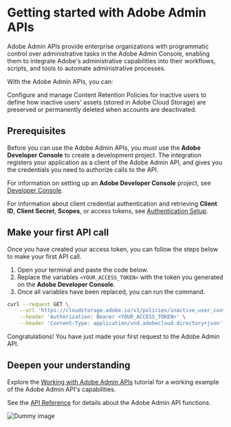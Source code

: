 # Getting started with Adobe Admin APIs

Adobe Admin APIs provide enterprise organizations with programmatic control over administrative tasks in the Adobe Admin Console, enabling them to integrate Adobe's administrative capabilities into their workflows, scripts, and tools to automate administrative processes.

With the Adobe Admin APIs, you can:

Configure and manage Content Retention Policies for inactive users to define how inactive users' assets (stored in Adobe Cloud Storage) are preserved or permanently deleted when accounts are deactivated.

## Prerequisites

Before you can use the Adobe Admin APIs, you must use the **Adobe Developer Console** to create a development project. The integration registers your application as a client of the Adobe Admin API, and gives you the credentials you need to authorize calls to the API.

For information on setting up an **Adobe Developer Console** project, see [Developer Console](https://dummy-link-to-developer-console.com).

For information about client credential authentication and retrieving **Client ID**, **Client Secret**, **Scopes**, or access tokens, see [Authentication Setup](https://dummy-link-to-authentication-setup.com).

## Make your first API call

Once you have created your access token, you can follow the steps below to make your first API call.

1. Open your terminal and paste the code below.
2. Replace the variables `<YOUR_ACCESS_TOKEN>` with the token you generated on the **Adobe Developer Console**.
3. Once all variables have been replaced, you can run the command.

```bash
curl --request GET \
    --url 'https://cloudstorage.adobe.io/v1/policies/inactive_user_content_purge' \
    --header 'Authorization: Bearer <YOUR_ACCESS_TOKEN>' \
    --header 'Content-Type: application/vnd.adobecloud.directory+json'
```

Congratulations! You have just made your first request to the Adobe Admin API.

## Deepen your understanding

Explore the [Working with Adobe Admin APIs](https://dummy-link-to-quick-start.com) tutorial for a working example of the Adobe Admin API's capabilities.

See the [API Reference](https://dummy-link-to-api-reference.com) for details about the Adobe Admin API functions.

![Dummy image](https://dummyimage.com/600x200/cccccc/000000&text=Adobe+Admin+APIs)
